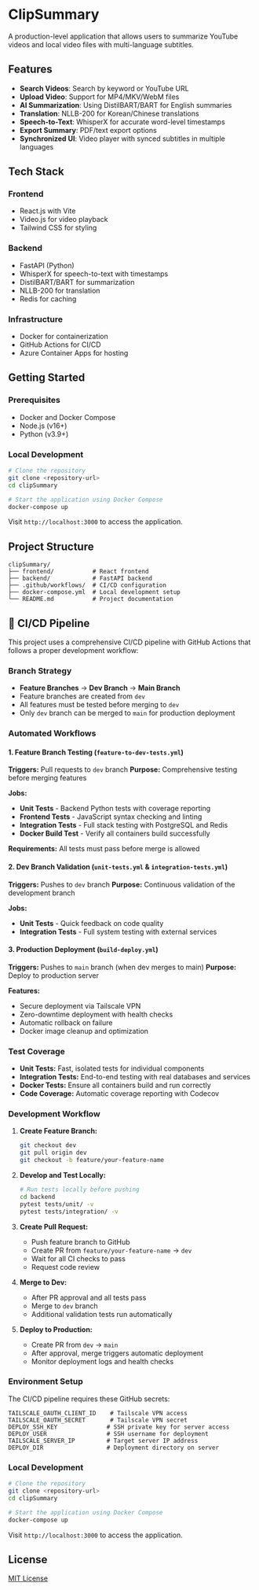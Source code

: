 # ClipSummary

A production-level application that allows users to summarize YouTube videos and local video files with multi-language subtitles.

## Features

- **Search Videos**: Search by keyword or YouTube URL
- **Upload Video**: Support for MP4/MKV/WebM files
- **AI Summarization**: Using DistilBART/BART for English summaries
- **Translation**: NLLB-200 for Korean/Chinese translations
- **Speech-to-Text**: WhisperX for accurate word-level timestamps
- **Export Summary**: PDF/text export options
- **Synchronized UI**: Video player with synced subtitles in multiple languages

## Tech Stack

### Frontend
- React.js with Vite
- Video.js for video playback
- Tailwind CSS for styling

### Backend
- FastAPI (Python)
- WhisperX for speech-to-text with timestamps
- DistilBART/BART for summarization
- NLLB-200 for translation
- Redis for caching

### Infrastructure
- Docker for containerization
- GitHub Actions for CI/CD
- Azure Container Apps for hosting

## Getting Started

### Prerequisites
- Docker and Docker Compose
- Node.js (v16+)
- Python (v3.9+)

### Local Development
```bash
# Clone the repository
git clone <repository-url>
cd clipSummary

# Start the application using Docker Compose
docker-compose up
```

Visit `http://localhost:3000` to access the application.

## Project Structure
```
clipSummary/
├── frontend/           # React frontend
├── backend/            # FastAPI backend
├── .github/workflows/  # CI/CD configuration
├── docker-compose.yml  # Local development setup
└── README.md           # Project documentation
```

## 🚀 CI/CD Pipeline

This project uses a comprehensive CI/CD pipeline with GitHub Actions that follows a proper development workflow:

### Branch Strategy

- **Feature Branches** → **Dev Branch** → **Main Branch**
- Feature branches are created from `dev`
- All features must be tested before merging to `dev`
- Only `dev` branch can be merged to `main` for production deployment

### Automated Workflows

#### 1. Feature Branch Testing (`feature-to-dev-tests.yml`)
**Triggers:** Pull requests to `dev` branch
**Purpose:** Comprehensive testing before merging features

**Jobs:**
- **Unit Tests** - Backend Python tests with coverage reporting
- **Frontend Tests** - JavaScript syntax checking and linting
- **Integration Tests** - Full stack testing with PostgreSQL and Redis
- **Docker Build Test** - Verify all containers build successfully

**Requirements:** All tests must pass before merge is allowed

#### 2. Dev Branch Validation (`unit-tests.yml` & `integration-tests.yml`)
**Triggers:** Pushes to `dev` branch
**Purpose:** Continuous validation of the development branch

**Jobs:**
- **Unit Tests** - Quick feedback on code quality
- **Integration Tests** - Full system testing with external services

#### 3. Production Deployment (`build-deploy.yml`)
**Triggers:** Pushes to `main` branch (when dev merges to main)
**Purpose:** Deploy to production server

**Features:**
- Secure deployment via Tailscale VPN
- Zero-downtime deployment with health checks
- Automatic rollback on failure
- Docker image cleanup and optimization

### Test Coverage

- **Unit Tests:** Fast, isolated tests for individual components
- **Integration Tests:** End-to-end testing with real databases and services
- **Docker Tests:** Ensure all containers build and run correctly
- **Code Coverage:** Automatic coverage reporting with Codecov

### Development Workflow

1. **Create Feature Branch:**
   ```bash
   git checkout dev
   git pull origin dev
   git checkout -b feature/your-feature-name
   ```

2. **Develop and Test Locally:**
   ```bash
   # Run tests locally before pushing
   cd backend
   pytest tests/unit/ -v
   pytest tests/integration/ -v
   ```

3. **Create Pull Request:**
   - Push feature branch to GitHub
   - Create PR from `feature/your-feature-name` → `dev`
   - Wait for all CI checks to pass
   - Request code review

4. **Merge to Dev:**
   - After PR approval and all tests pass
   - Merge to `dev` branch
   - Additional validation tests run automatically

5. **Deploy to Production:**
   - Create PR from `dev` → `main`
   - After approval, merge triggers automatic deployment
   - Monitor deployment logs and health checks

### Environment Setup

The CI/CD pipeline requires these GitHub secrets:

```
TAILSCALE_OAUTH_CLIENT_ID    # Tailscale VPN access
TAILSCALE_OAUTH_SECRET       # Tailscale VPN secret
DEPLOY_SSH_KEY              # SSH private key for server access
DEPLOY_USER                 # SSH username for deployment
TAILSCALE_SERVER_IP         # Target server IP address
DEPLOY_DIR                  # Deployment directory on server
```

### Local Development
```bash
# Clone the repository
git clone <repository-url>
cd clipSummary

# Start the application using Docker Compose
docker-compose up
```

Visit `http://localhost:3000` to access the application.

## License

[MIT License](LICENSE)
